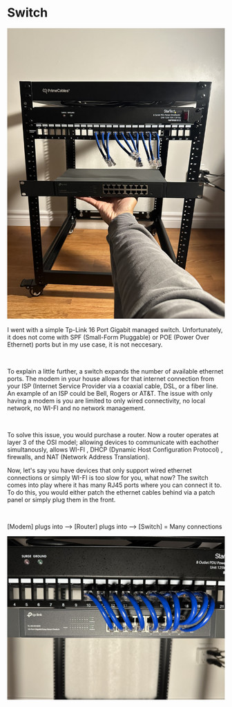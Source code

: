 # Switch 
![Switch](/IMAGES/Switch.jpg)

<p>  I went with a simple Tp-Link 16 Port Gigabit managed switch. Unfortunately, it does not come with SPF (Small-Form Pluggable)  or POE (Power Over Ethernet) ports but in my use case, it is not neccesary. </p> 
<br> 
<p> To explain a little further, a switch expands the number of available ethernet ports. The modem in your house allows for that internet connection from your ISP (Internet Service Provider via a coaxial cable, DSL, or a fiber line. An example of an ISP could be Bell, Rogers or AT&T. The issue with only having a modem is you are limited to only wired connectivity, no local network, no WI-FI and no network management. </p>
<br> 
<p> To solve this issue, you would purchase a router. Now a router operates at layer 3 of the OSI model; allowing devices to communicate with eachother simultanously, allows WI-FI , DHCP (Dynamic Host Configuration Protocol) , firewalls, and NAT (Network Address Translation).  </p>

<p> Now, let's say you have devices that only support wired ethernet connections or simply WI-FI is too slow for you, what now? The switch comes into play where it has many RJ45 ports where you can connect it to. To do this, you would either patch the ethernet cables behind via a patch panel or simply plug them in the front.  </p>
<br> 

<p> [Modem] plugs into --> [Router] plugs into --> [Switch] = Many connections </p>

![SwitchPatch](/IMAGES/Switch+PDU.jpg)
